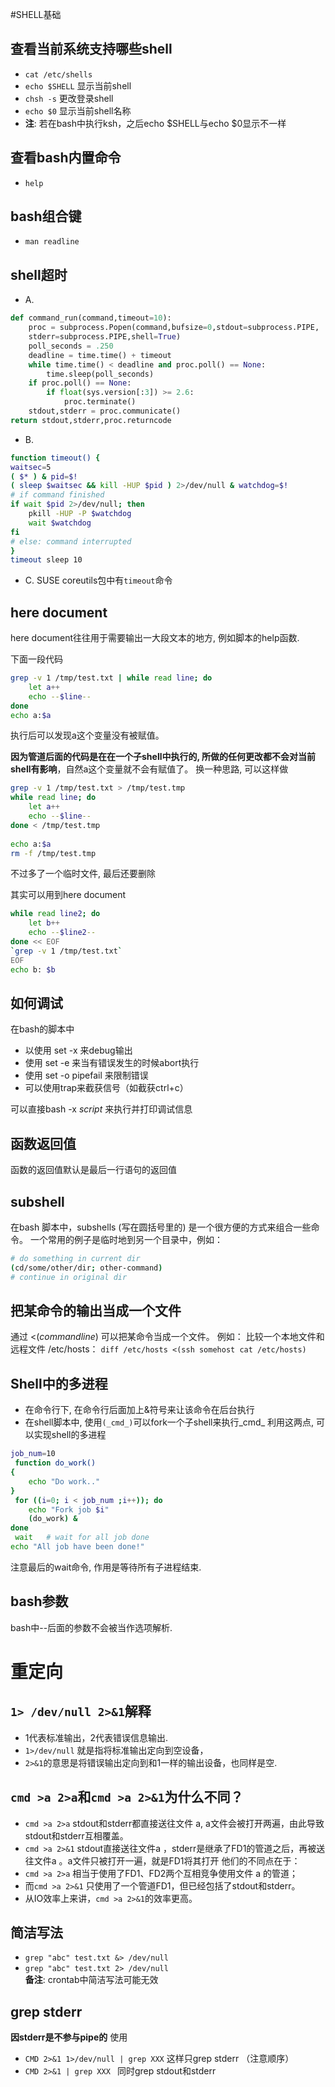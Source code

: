 #SHELL基础

## 查看当前系统支持哪些shell
   * `cat /etc/shells`
   * `echo $SHELL`   显示当前shell
   * `chsh -s`       更改登录shell
   * `echo $0`       显示当前shell名称
   * **注**: 若在bash中执行ksh，之后echo $SHELL与echo $0显示不一样

## 查看bash内置命令
   * `help`

## bash组合键
   * `man readline` 

## shell超时
   * A.
```python
def command_run(command,timeout=10):
    proc = subprocess.Popen(command,bufsize=0,stdout=subprocess.PIPE,
    stderr=subprocess.PIPE,shell=True)
    poll_seconds = .250
    deadline = time.time() + timeout
    while time.time() < deadline and proc.poll() == None:
        time.sleep(poll_seconds)
    if proc.poll() == None:
        if float(sys.version[:3]) >= 2.6:
            proc.terminate()
    stdout,stderr = proc.communicate()
return stdout,stderr,proc.returncode
```
   * B.
```bash
function timeout() {
waitsec=5
( $* ) & pid=$!
( sleep $waitsec && kill -HUP $pid ) 2>/dev/null & watchdog=$!
# if command finished
if wait $pid 2>/dev/null; then
    pkill -HUP -P $watchdog
    wait $watchdog
fi
# else: command interrupted
}
timeout sleep 10
```
   * C. SUSE coreutils包中有`timeout`命令

## here document
here document往往用于需要输出一大段文本的地方, 例如脚本的help函数.

下面一段代码
```bash
grep -v 1 /tmp/test.txt | while read line; do
    let a++
    echo --$line--
done
echo a:$a
```
执行后可以发现a这个变量没有被赋值。

**因为管道后面的代码是在在一个子shell中执行的, 所做的任何更改都不会对当前shell有影响**，自然a这个变量就不会有赋值了。
换一种思路, 可以这样做
```bash
grep -v 1 /tmp/test.txt > /tmp/test.tmp
while read line; do
    let a++
    echo --$line--
done < /tmp/test.tmp
 
echo a:$a
rm -f /tmp/test.tmp
```
不过多了一个临时文件, 最后还要删除

其实可以用到here document
```bash
while read line2; do
    let b++
    echo --$line2--
done << EOF
`grep -v 1 /tmp/test.txt`
EOF
echo b: $b
```

## 如何调试
在bash的脚本中
   * 以使用 set -x 来debug输出
   * 使用 set -e 来当有错误发生的时候abort执行
   * 使用 set -o pipefail 来限制错误
   * 可以使用trap来截获信号（如截获ctrl+c）

可以直接bash -x _script_ 来执行并打印调试信息


## 函数返回值
函数的返回值默认是最后一行语句的返回值

## subshell
在bash 脚本中，subshells (写在圆括号里的) 是一个很方便的方式来组合一些命令。
一个常用的例子是临时地到另一个目录中，例如：
```bash
# do something in current dir
(cd/some/other/dir; other-command)
# continue in original dir
```

## 把某命令的输出当成一个文件
通过 <(_commandline_) 可以把某命令当成一个文件。
例如： 比较一个本地文件和远程文件 /etc/hosts： `diff /etc/hosts <(ssh somehost cat /etc/hosts)`

## Shell中的多进程
   * 在命令行下, 在命令行后面加上&符号来让该命令在后台执行
   * 在shell脚本中, 使用`(_cmd_)`可以fork一个子shell来执行_cmd_
利用这两点, 可以实现shell的多进程
```bash
job_num=10
 function do_work()
{
    echo "Do work.."
}
 for ((i=0; i < job_num ;i++)); do
    echo "Fork job $i"
    (do_work) &
done
 wait   # wait for all job done
echo "All job have been done!"
```
注意最后的wait命令, 作用是等待所有子进程结束.

## bash参数
bash中--后面的参数不会被当作选项解析.
   
# 重定向
## `1> /dev/null 2>&1`解释
   * 1代表标准输出，2代表错误信息输出.
   * `1>/dev/null` 就是指将标准输出定向到空设备，
   * `2>&1`的意思是将错误输出定向到和1一样的输出设备，也同样是空.

## `cmd >a 2>a`和`cmd >a 2>&1`为什么不同？
   * `cmd >a 2>a` stdout和stderr都直接送往文件 a, a文件会被打开两遍，由此导致stdout和stderr互相覆盖。
   * `cmd >a 2>&1` stdout直接送往文件a ，stderr是继承了FD1的管道之后，再被送往文件a 。a文件只被打开一遍，就是FD1将其打开
他们的不同点在于：
   * `cmd >a 2>a` 相当于使用了FD1、FD2两个互相竞争使用文件 a 的管道；
   * 而`cmd >a 2>&1` 只使用了一个管道FD1，但已经包括了stdout和stderr。
   * 从IO效率上来讲，`cmd >a 2>&1`的效率更高。

## 简洁写法
   * `grep "abc" test.txt &> /dev/null`  
   * `grep "abc" test.txt 2> /dev/null`   
**备注**: crontab中简洁写法可能无效  

## grep stderr
**因stderr是不参与pipe的**
使用  
   * `CMD 2>&1 1>/dev/null | grep XXX` 这样只grep stderr （注意顺序）
   * `CMD 2>&1 | grep XXX ` 同时grep stdout和stderr

